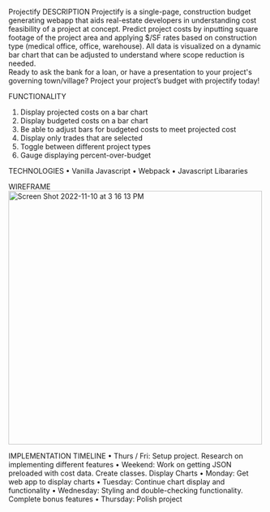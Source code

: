 Projectify
DESCRIPTION
Projectify is a single-page, construction budget generating webapp that aids real-estate developers in understanding cost feasibility of a project at concept. Predict project costs by inputting square footage of the project area and applying $/SF rates based on construction type (medical office, office, warehouse). All data is visualized on a dynamic bar chart that can be adjusted to understand where scope reduction is needed.
<br>
Ready to ask the bank for a loan, or have a presentation to your project's governing town/village? 
Project your project’s budget with projectify today!

FUNCTIONALITY
1.	Display projected costs on a bar chart
2.	Display budgeted costs on a bar chart
3.	Be able to adjust bars for budgeted costs to meet projected cost
4.	Display only trades that are selected
5.	Toggle between different project types
6.	Gauge displaying percent-over-budget

TECHNOLOGIES
•	Vanilla Javascript
•	Webpack
•	Javascript Libararies

WIREFRAME
<br>
<img width="500" alt="Screen Shot 2022-11-10 at 3 16 13 PM" src="https://user-images.githubusercontent.com/73118206/201214066-a9b05728-d24a-43c1-8cb9-6fb0446b0535.png">
 
IMPLEMENTATION TIMELINE
•	Thurs / Fri: Setup project. Research on implementing different features
•	Weekend: Work on getting JSON preloaded with cost data. Create classes. Display Charts
•	Monday: Get web app to display charts
•	Tuesday: Continue chart display and functionality
•	Wednesday: Styling and double-checking functionality. Complete bonus features
•	Thursday: Polish project
